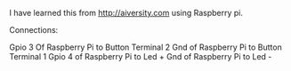 I have learned this from http://aiversity.com
using Raspberry pi.

Connections:

Gpio 3 Of Raspberry Pi to Button Terminal 2
Gnd of Raspberry Pi to Button Terminal 1
Gpio 4 of Raspberry Pi to Led +
Gnd of Raspberry Pi to Led -
